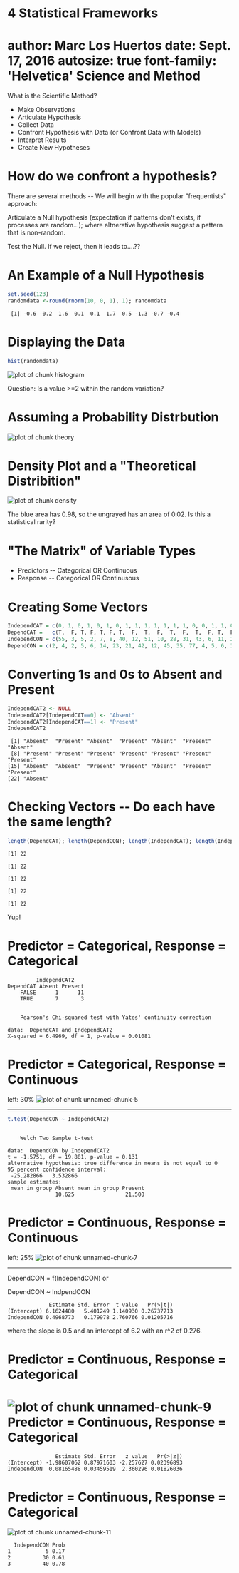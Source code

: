 4 Statistical Frameworks
========================================================
author: Marc Los Huertos
date: Sept. 17, 2016
autosize: true
font-family: 'Helvetica'
Science and Method
=======================================================

What is the Scientific Method?
- Make Observations
- Articulate Hypothesis
- Collect Data
- Confront Hypothesis with Data (or Confront Data with Models)
- Interpret Results
- Create New Hypotheses

How do we confront a hypothesis?
========================================================

There are several methods -- We will begin with the popular "frequentists" approach:

Articulate a Null hypothesis (expectation if patterns don't exists, if processes are random...); where altnerative hypothesis suggest a pattern that is non-random.

Test the Null. If we reject, then it leads to....??

An Example of a Null Hypothesis
=======================================================


```r
set.seed(123)
randomdata <-round(rnorm(10, 0, 1), 1); randomdata
```

```
 [1] -0.6 -0.2  1.6  0.1  0.1  1.7  0.5 -1.3 -0.7 -0.4
```

Displaying the Data
===========================================================

```r
hist(randomdata)
```

![plot of chunk histogram](4StatisticalMethods-figure/histogram-1.png)

Question: Is a value >=2 within the random variation?  

Assuming a Probability Distrbution
=================================================
![plot of chunk theory](4StatisticalMethods-figure/theory-1.png)

Density Plot and a "Theoretical Distribition"
=================================================
![plot of chunk density](4StatisticalMethods-figure/density-1.png)

The blue area has 0.98, so the ungrayed has an area of 0.02.
Is this a statistical rarity? 


"The Matrix" of Variable Types
========================================================

- Predictors -- Categorical OR Continuous
- Response -- Categorical OR Continusous

Creating Some Vectors
========================================================


```r
IndependCAT = c(0, 1, 0, 1, 0, 1, 0, 1, 1, 1, 1, 1, 1, 1, 0, 0, 1, 1, 0, 1, 1, 0)
DependCAT =   c(T,  F, T, F, T, F, T,  F,  T,  F,  T,  F,  T,  F, T,  F, F, F, T, F, F, T)
IndependCON = c(55, 3, 5, 2, 7, 8, 40, 12, 51, 10, 28, 31, 43, 6, 11, 2, 12, 13, 46, 32, 19, 68)
DependCON = c(2, 4, 2, 5, 6, 14, 23, 21, 42, 12, 45, 35, 77, 4, 5, 6, 3, 6, 9, 11, 22, 32)
```

Converting 1s and 0s to Absent and Present
========================================================


```r
IndependCAT2 <- NULL
IndependCAT2[IndependCAT==0] <- "Absent"
IndependCAT2[IndependCAT==1] <- "Present"
IndependCAT2
```

```
 [1] "Absent"  "Present" "Absent"  "Present" "Absent"  "Present" "Absent" 
 [8] "Present" "Present" "Present" "Present" "Present" "Present" "Present"
[15] "Absent"  "Absent"  "Present" "Present" "Absent"  "Present" "Present"
[22] "Absent" 
```
Checking Vectors -- Do each have the same length?
========================================================


```r
length(DependCAT); length(DependCON); length(IndependCAT); length(IndependCON); length(IndependCAT2)
```

```
[1] 22
```

```
[1] 22
```

```
[1] 22
```

```
[1] 22
```

```
[1] 22
```



Yup!

Predictor = Categorical, Response = Categorical
=======================================================

```
         IndependCAT2
DependCAT Absent Present
    FALSE      1      11
    TRUE       7       3
```

```

	Pearson's Chi-squared test with Yates' continuity correction

data:  DependCAT and IndependCAT2
X-squared = 6.4969, df = 1, p-value = 0.01081
```

Predictor = Categorical, Response = Continuous 
======================================================
left: 30%
![plot of chunk unnamed-chunk-5](4StatisticalMethods-figure/unnamed-chunk-5-1.png)
***

```r
t.test(DependCON ~ IndependCAT2)
```

```

	Welch Two Sample t-test

data:  DependCON by IndependCAT2
t = -1.5751, df = 19.881, p-value = 0.131
alternative hypothesis: true difference in means is not equal to 0
95 percent confidence interval:
 -25.282866   3.532866
sample estimates:
 mean in group Absent mean in group Present 
               10.625                21.500 
```

Predictor = Continuous, Response = Continuous 
======================================================
left: 25%
![plot of chunk unnamed-chunk-7](4StatisticalMethods-figure/unnamed-chunk-7-1.png)
***
DependCON = f(IndependCON) or 

DependCON ~ IndpendCON

```
             Estimate Std. Error  t value   Pr(>|t|)
(Intercept) 6.1624480   5.401249 1.140930 0.26737713
IndependCON 0.4968773   0.179978 2.760766 0.01205716
```
where the slope is 0.5 and an intercept of 6.2 with an r^2 of 0.276.


Predictor = Continuous, Response = Categorical 
======================================================
![plot of chunk unnamed-chunk-9](4StatisticalMethods-figure/unnamed-chunk-9-1.png)
Predictor = Continuous, Response = Categorical 
======================================================

```
               Estimate Std. Error   z value   Pr(>|z|)
(Intercept) -1.98607062 0.87971603 -2.257627 0.02396893
IndependCON  0.08165488 0.03459519  2.360296 0.01826036
```

Predictor = Continuous, Response = Categorical 
======================================================
![plot of chunk unnamed-chunk-11](4StatisticalMethods-figure/unnamed-chunk-11-1.png)

```
  IndependCON Prob
1           5 0.17
2          30 0.61
3          40 0.78
```



